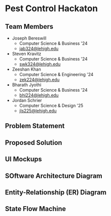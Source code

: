 # Pest Control Hackaton

## Team Members
* Joseph Bereswill
    - Computer Science & Business '24
    - <jab324@lehigh.edu>
* Steven Kravitz
    - Computer Science & Business '24
    - <swk324@lehigh.edu>
* Zeeshan Khan
    - Computer Science & Engineering '24
    - <zek224@lehigh.edu>
* Bharath Jyothi
    - Computer Science & Business '24
    - <bhj224@lehigh.edu>
* Jordan Schrier
    - Computer Science & Design '25
    - <jls225@lehigh.edu>

## Problem Statement

## Proposed Solution

## UI Mockups

## SOftware Architecture Diagram 

## Entity-Relationship (ER) Diagram

## State Flow Machine